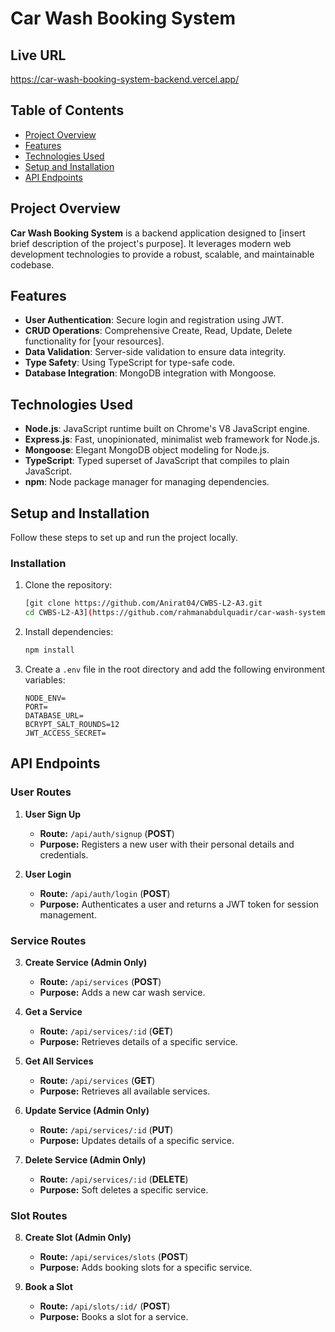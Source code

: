 # Car Wash Booking System

## Live URL
https://car-wash-booking-system-backend.vercel.app/

## Table of Contents

- [Project Overview](#project-overview)
- [Features](#features)
- [Technologies Used](#technologies-used)
- [Setup and Installation](#setup-and-installation)
- [API Endpoints](#api-endpoints)

## Project Overview

**Car Wash Booking System** is a backend application designed to [insert brief description of the project's purpose]. It leverages modern web development technologies to provide a robust, scalable, and maintainable codebase.

## Features

- **User Authentication**: Secure login and registration using JWT.
- **CRUD Operations**: Comprehensive Create, Read, Update, Delete functionality for [your resources].
- **Data Validation**: Server-side validation to ensure data integrity.
- **Type Safety**: Using TypeScript for type-safe code.
- **Database Integration**: MongoDB integration with Mongoose.

## Technologies Used

- **Node.js**: JavaScript runtime built on Chrome's V8 JavaScript engine.
- **Express.js**: Fast, unopinionated, minimalist web framework for Node.js.
- **Mongoose**: Elegant MongoDB object modeling for Node.js.
- **TypeScript**: Typed superset of JavaScript that compiles to plain JavaScript.
- **npm**: Node package manager for managing dependencies.

## Setup and Installation

Follow these steps to set up and run the project locally.

### Installation

1. Clone the repository:

   ```sh
   [git clone https://github.com/Anirat04/CWBS-L2-A3.git
   cd CWBS-L2-A3](https://github.com/rahmanabdulquadir/car-wash-system-backend.git)
   ```

2. Install dependencies:

   ```sh
   npm install
   ```

3. Create a `.env` file in the root directory and add the following environment variables:
   ```
   NODE_ENV=
   PORT=
   DATABASE_URL=
   BCRYPT_SALT_ROUNDS=12
   JWT_ACCESS_SECRET=
   ```

## API Endpoints

### User Routes

1. **User Sign Up**

   - **Route:** `/api/auth/signup` (**POST**)
   - **Purpose:** Registers a new user with their personal details and credentials.

2. **User Login**
   - **Route:** `/api/auth/login` (**POST**)
   - **Purpose:** Authenticates a user and returns a JWT token for session management.

### Service Routes

3. **Create Service (Admin Only)**

   - **Route:** `/api/services` (**POST**)
   - **Purpose:** Adds a new car wash service.

4. **Get a Service**

   - **Route:** `/api/services/:id` (**GET**)
   - **Purpose:** Retrieves details of a specific service.

5. **Get All Services**

   - **Route:** `/api/services` (**GET**)
   - **Purpose:** Retrieves all available services.

6. **Update Service (Admin Only)**

   - **Route:** `/api/services/:id` (**PUT**)
   - **Purpose:** Updates details of a specific service.

7. **Delete Service (Admin Only)**
   - **Route:** `/api/services/:id` (**DELETE**)
   - **Purpose:** Soft deletes a specific service.

### Slot Routes

8. **Create Slot (Admin Only)**

   - **Route:** `/api/services/slots` (**POST**)
   - **Purpose:** Adds booking slots for a specific service.

9. **Book a Slot**
   - **Route:** `/api/slots/:id/` (**POST**)
   - **Purpose:** Books a slot for a service.
